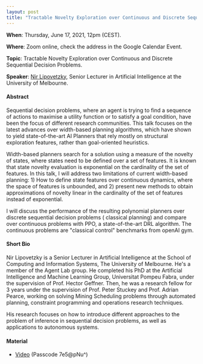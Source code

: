 ```yaml
---
layout: post 
title: "Tractable Novelty Exploration over Continuous and Discrete Sequential Decision Problems"
---
```


**When**:  Thursday, June 17, 2021, 12pm (CEST).

**Where**: Zoom online, check the address in the Google Calendar Event.

**Topic**: Tractable Novelty Exploration over Continuous and Discrete Sequential Decision Problems.

**Speaker**: [Nir Lipovetzky](https://nirlipo.github.io/), Senior Lecturer in Artificial Intelligence at the University
of Melbourne.

#### Abstract

Sequential decision problems, where an agent is trying to find a sequence of actions to maximise a utility function or
to satisfy a goal condition, have been the focus of different research communities. This talk focuses on the latest
advances over width-based planning algorithms, which have shown to yield state-of-the-art AI Planners that rely mostly
on structural exploration features, rather than goal-oriented heuristics.

Width-based planners search for a solution using a measure of the novelty of states, where states need to be defined
over a set of features. It is known that state novelty evaluation is exponential on the cardinality of the set of
features. In this talk, I will address two limitations of current width-based planning: 1) How to define state features
over continuous dynamics, where the space of features is unbounded, and 2) present new methods to obtain approximations
of novelty linear in the cardinality of the set of features instead of exponential.

I will discuss the performance of the resulting polynomial planners over discrete sequential decision problems (
classical planning) and compare over continuous problems with PPO, a state-of-the-art DRL algorithm. The continuous
problems are "classical control" benchmarks from openAI gym.

#### Short Bio

Nir Lipovetzky is a Senior Lecturer in Artificial Intelligence at the School of Computing and Information Systems, The
University of Melbourne. He's a member of the Agent Lab group. He completed his PhD at the Artificial Intelligence and
Machine Learning Group, Universitat Pompeu Fabra, under the supervision of Prof. Hector Geffner. Then, he was a research
fellow for 3 years under the supervision of Prof. Peter Stuckey and Prof. Adrian Pearce, working on solving Mining
Scheduling problems through automated planning, constraint programming and operations research techniques.

His research focuses on how to introduce different approaches to the problem of inference in sequential decision
problems, as well as applications to autonomous systems.

#### Material

- [Video](https://uniroma1.zoom.us/rec/share/2nCDtoqy5xMLWXDCDx0ICuId2OxrRZ3dOMZvm5UWRxXiotDJ0t8UdrDTfPBHrG6B.aEaoTWWePzSk6hKG) (Passcode 7e5@pNu^)